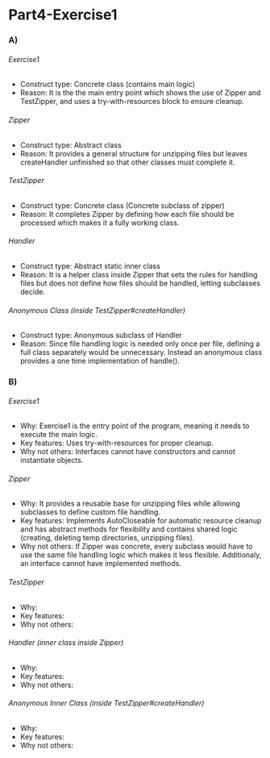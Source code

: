 # Part4-Exercise1

### A)

###### Exercise1
- Construct type: Concrete class (contains main logic)
- Reason: It is the the main entry point which shows the use of Zipper and TestZipper, and uses a try-with-resources block to ensure cleanup.


###### Zipper

- Construct type: Abstract class
- Reason: It provides a general structure for unzipping files but leaves createHandler unfinished so that other classes must complete it.

###### TestZipper

- Construct type: Concrete class (Concrete subclass of zipper)
- Reason:  It completes Zipper by defining how each file should be processed which makes it a fully working class.

###### Handler 

- Construct type: Abstract static inner class 
- Reason: It is a helper class inside Zipper that sets the rules for handling files but does not define how files should be handled, letting subclasses decide.

###### Anonymous Class (inside TestZipper#createHandler)

- Construct type: Anonymous subclass of Handler
- Reason: Since file handling logic is needed only once per file, defining a full class separately would be unnecessary. Instead an anonymous class provides a one time implementation of handle().


### B)

###### Exercise1
- Why: Exercise1 is the entry point of the program, meaning it needs to execute the main logic.
- Key features: Uses try-with-resources for proper cleanup.
- Why not others: Interfaces cannot have constructors and cannot instantiate objects.


###### Zipper
- Why:  It provides a reusable base for unzipping files while allowing subclasses to define custom file handling.
- Key features: Implements AutoCloseable for automatic resource cleanup and has abstract methods for flexibility and contains shared logic (creating, deleting temp directories, unzipping files). 
- Why not others: If Zipper was concrete, every subclass would have to use the same file handling logic which makes it less flexible. Additionaly, an interface cannot have implemented methods.

  
###### TestZipper
- Why: 
- Key features:
- Why not others:

  
###### Handler (inner class inside Zipper)
- Why: 
- Key features:
- Why not others:


###### Anonymous Inner Class (inside TestZipper#createHandler)
- Why: 
- Key features:
- Why not others:


